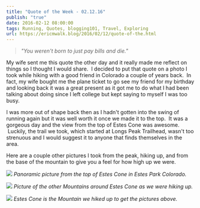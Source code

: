 ```yaml
---
title: "Quote of the Week - 02.12.16"
publish: "true"
date: 2016-02-12 08:00:00
tags: Running, Quotes, blogging101, Travel, Exploring
url: https://ericmwalk.blog/2016/02/12/quote-of-the.html
---
```


>*"You weren't born to just pay bills and die."*

My wife sent me this quote the other day and it really made me reflect on things so I thought I would share.  I decided to put that quote on a photo I took while hiking with a good friend in Colorado a couple of years back.  In fact, my wife bought me the plane ticket to go see my friend for my birthday and looking back it was a great present as it got me to do what I had been talking about doing since I left college but kept saying to myself I was too busy.

I was more out of shape back then as I hadn't gotten into the swing of running again but it was well worth it once we made it to the top.  It was a gorgeous day and the view from the top of Estes Cone was awesome.  Luckily, the trail we took, which started at Longs Peak Trailhead, wasn't too strenuous and I would suggest it to anyone that finds themselves in the area.

Here are a couple other pictures I took from the peak, hiking up, and from the base of the mountain to give you a feel for how high up we were.

![](https://ericmwalk.blog/uploads/2021/79505ea927.jpg)
*Panoramic picture from the top of Estes Cone in Estes Park Colorado.*

![](https://ericmwalk.blog/uploads/2021/09add81efd.jpg)
*Picture of the other Mountains around Estes Cone as we were hiking up.*

![](https://ericmwalk.blog/uploads/2021/97fe22be08.jpg)
*Estes Cone is the Mountain we hiked up to get the pictures above.*